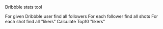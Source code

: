 Dribbble stats tool

For given Dribbble user find all followers
For each follower find all shots
For each shot find all "likers"
Calculate Top10 "likers"